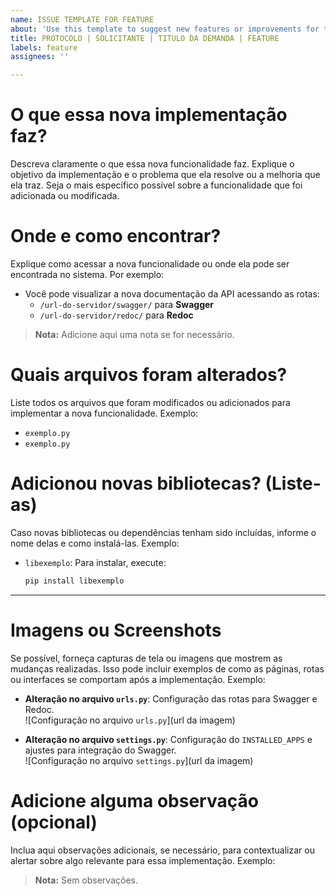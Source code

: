 ```yaml
---
name: ISSUE TEMPLATE FOR FEATURE
about: 'Use this template to suggest new features or improvements for the system. '
title: PROTOCOLO | SOLICITANTE | TITULO DA DEMANDA | FEATURE
labels: feature
assignees: ''

---
```


# O que essa nova implementação faz?
Descreva claramente o que essa nova funcionalidade faz. Explique o objetivo da implementação e o problema que ela resolve ou a melhoria que ela traz. Seja o mais específico possível sobre a funcionalidade que foi adicionada ou modificada.

# Onde e como encontrar?
Explique como acessar a nova funcionalidade ou onde ela pode ser encontrada no sistema. Por exemplo:
- Você pode visualizar a nova documentação da API acessando as rotas:
  - `/url-do-servidor/swagger/` para **Swagger**
  - `/url-do-servidor/redoc/` para **Redoc**

> **Nota:** Adicione aqui uma nota se for necessário.


# Quais arquivos foram alterados?

Liste todos os arquivos que foram modificados ou adicionados para implementar a nova funcionalidade. Exemplo:

- `exemplo.py`
- `exemplo.py`


# Adicionou novas bibliotecas? (Liste-as)

Caso novas bibliotecas ou dependências tenham sido incluídas, informe o nome delas e como instalá-las. Exemplo:

- `libexemplo`: Para instalar, execute:

  ```bash
  pip install libexemplo
  ```

---

# Imagens ou Screenshots

Se possível, forneça capturas de tela ou imagens que mostrem as mudanças realizadas. Isso pode incluir exemplos de como as páginas, rotas ou interfaces se comportam após a implementação. Exemplo:

- **Alteração no arquivo `urls.py`**: Configuração das rotas para Swagger e Redoc.  
  ![Configuração no arquivo `urls.py`](url da imagem)

- **Alteração no arquivo `settings.py`**: Configuração do `INSTALLED_APPS` e ajustes para integração do Swagger.  
  ![Configuração no arquivo `settings.py`](url da imagem)


# Adicione alguma observação (opcional)

Inclua aqui observações adicionais, se necessário, para contextualizar ou alertar sobre algo relevante para essa implementação. Exemplo:

> **Nota:** Sem observações.
